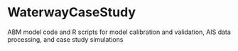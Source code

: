 # WaterwayCaseStudy
ABM model code and R scripts for model calibration and validation, AIS data processing, and case study simulations
